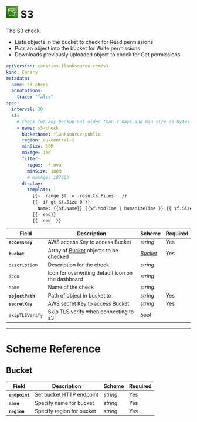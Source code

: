 # <img src='https://raw.githubusercontent.com/flanksource/flanksource-ui/main/src/icons/aws-s3.svg' style='height: 32px'/> S3

The S3 check:

* Lists objects in the bucket to check for Read permissions
* Puts an object into the bucket for Write permissions
* Downloads previously uploaded object to check for Get permissions

```yaml
apiVersion: canaries.flanksource.com/v1
kind: Canary
metadata:
  name: s3-check
  annotations:
    trace: "false"
spec:
  interval: 30
  s3:
    # Check for any backup not older than 7 days and min size 25 bytes
    - name: s3-check
      bucketName: flanksource-public
      region: eu-central-1
      minSize: 50M
      maxAge: 10d
      filter:
        regex: .*.ova
        minSize: 100M
        # maxAge: 18760h
      display:
        template: |
          {{-  range $f := .results.Files   }}
          {{- if gt $f.Size 0 }}
            Name: {{$f.Name}} {{$f.ModTime | humanizeTime }} {{ $f.Size | humanizeBytes}}
          {{- end}}
          {{- end  }}

```

| Field | Description | Scheme | Required |
| ----- | ----------- | ------ | -------- |
| **`accessKey`** | AWS access Key to access Bucket | *string* | Yes |
| **`bucket`** | Array of [Bucket](#bucket) objects to be checked | [*Bucket*](#bucket) | Yes |
| `description` | Description for the check | *string* |  |
| `icon` | Icon for overwriting default icon on the dashboard | *string* |  |
| `name` | Name of the check | *string* |  |
| **`objectPath`** | Path of object in bucket to | *string* | Yes |
| **`secretKey`** | AWS secret Key to access Bucket | *string* | Yes |
| `skipTLSVerify` | Skip TLS verify when connecting to s3 | *bool* |  |

---

# Scheme Reference

## Bucket

| Field | Description | Scheme | Required |
| ----- | ----------- | ------ | -------- |
| **`endpoint`** | Set bucket HTTP endpoint | *string* | Yes |
| **`name`** | Specify name for bucket | *string* | Yes |
| **`region`** | Specify region for bucket | *string* | Yes |
